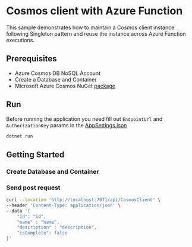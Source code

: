 # Cosmos client with Azure Function

This sample demonstrates how to maintain a Cosmos client instance following Singleton pattern and reuse the instance across Azure Function executions.

## Prerequisites

- Azure Cosmos DB NoSQL Account
- Create a Database and Container
- Microsoft.Azure.Cosmos NuGet [package](http://www.nuget.org/packages/Microsoft.Azure.Cosmos/)

## Run

Before running the application you need fill out `EndpointUrl` and `AuthorizationKey` params in the [AppSettings.json](AppSettings.json)

```PowerShell
dotnet run
```

## Getting Started

### Create Database and Container

### Send post request

```bash
curl --location 'http://localhost:7071/api/CosmosClient' \
--header 'Content-Type: application/json' \
--data '{
    "id": "id",
    "name" : "name",
    "description" : "description",
    "isComplete": false
}'
```
